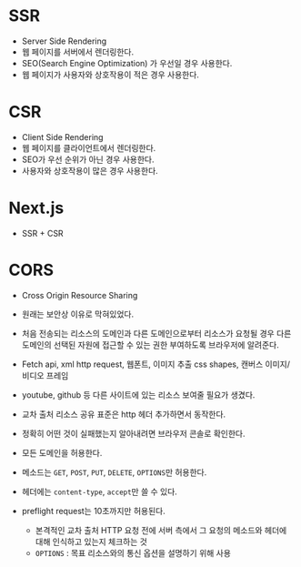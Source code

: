 # SSR

* Server Side Rendering
* 웹 페이지를 서버에서 렌더링한다. 
* SEO(Search Engine Optimization) 가 우선일 경우 사용한다. 
* 웹 페이지가 사용자와 상호작용이 적은 경우 사용한다. 
  
# CSR

* Client Side Rendering
* 웹 페이지를 클라이언트에서 렌더링한다. 
* SEO가 우선 순위가 아닌 경우 사용한다. 
* 사용자와 상호작용이 많은 경우 사용한다. 

# Next.js

* SSR + CSR

# CORS

* Cross Origin Resource Sharing
* 원래는 보안상 이유로 막혀있었다. 
* 처음 전송되는 리소스의 도메인과 다른 도메인으로부터 리소스가 요청될 경우 다른 도메인의 선택된 자원에 접근할 수 있는 권한 부여하도록 브라우저에 알려준다. 
* Fetch api, xml http request, 웹폰트, 이미지 추출 css shapes, 캔버스 이미지/비디오 프레임
* youtube, github 등 다른 사이트에 있는 리소스 보여줄 필요가 생겼다.
* 교차 출처 리소스 공유 표준은 http 헤더 추가하면서 동작한다. 
* 정확히 어떤 것이 실패했는지 알아내려면 브라우저 콘솔로 확인한다. 

* 모든 도메인을 허용한다. 
* 메소드는 `GET`, `POST`, `PUT`, `DELETE`, `OPTIONS`만 허용한다. 
  
* 헤더에는 `content-type`, `accept`만 쓸 수 있다. 
* preflight request는 10초까지만 허용된다. 
  * 본격적인 교차 출처 HTTP 요청 전에 서버 측에서 그 요청의 메소드와 헤더에 대해 인식하고 있는지 체크하는 것
  * `OPTIONS` :  목표 리소스와의 통신 옵션을 설명하기 위해 사용